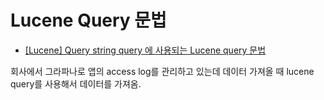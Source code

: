 # Lucene Query 문법

* [[Lucene] Query string query 에 사용되는 Lucene query 문법](https://m.blog.naver.com/occidere/222138218943)

회사에서 그라파나로 앱의 access log를 관리하고 있는데 데이터 가져올 때 lucene query를 사용해서 데이터를 가져옴.
